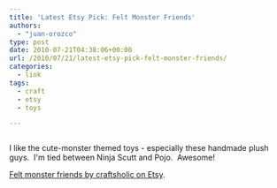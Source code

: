 ```yaml
---
title: 'Latest Etsy Pick: Felt Monster Friends'
authors: 
  - "juan-orozco"
type: post
date: 2010-07-21T04:38:06+00:00
url: /2010/07/21/latest-etsy-pick-felt-monster-friends/
categories:
  - link
tags:
  - craft
  - etsy
  - toys

---
```

<p style="text-align:center;">
  <a href="http://www.etsy.com/listing/26913550/felt-monster-friends?ref=cat1_gallery_21"><img src='http://juanthedesigner.files.wordpress.com/2010/07/il_430xn-769677711.jpg?w=580' alt='' data-recalc-dims="1" /></a>
</p>

I like the cute-monster themed toys - especially these handmade plush guys.  I'm tied between Ninja Scutt and Pojo.  Awesome!

[Felt monster friends by craftsholic on Etsy][1].

 [1]: http://www.etsy.com/listing/26913550/felt-monster-friends?ref=cat1_gallery_21
